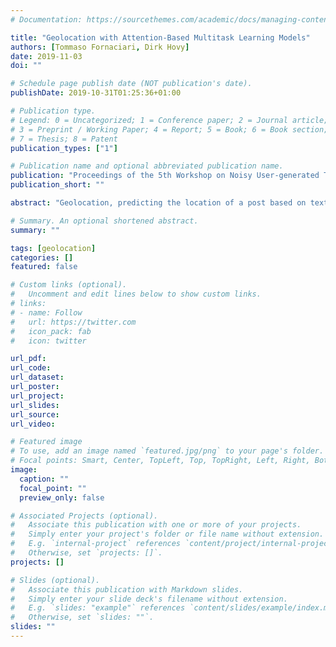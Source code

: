 ```yaml
---
# Documentation: https://sourcethemes.com/academic/docs/managing-content/

title: "Geolocation with Attention-Based Multitask Learning Models"
authors: [Tommaso Fornaciari, Dirk Hovy]
date: 2019-11-03
doi: ""

# Schedule page publish date (NOT publication's date).
publishDate: 2019-10-31T01:25:36+01:00

# Publication type.
# Legend: 0 = Uncategorized; 1 = Conference paper; 2 = Journal article;
# 3 = Preprint / Working Paper; 4 = Report; 5 = Book; 6 = Book section;
# 7 = Thesis; 8 = Patent
publication_types: ["1"]

# Publication name and optional abbreviated publication name.
publication: "Proceedings of the 5th Workshop on Noisy User-generated Text (WNUT)"
publication_short: ""

abstract: "Geolocation, predicting the location of a post based on text and other information, has a huge potential for several social media applications. Typically, the problem is modeled as either multi-class classification or regression. In the first case, the classes are geographic areas previously identified; in the second, the models directly predict geographic coordinates. The former requires discretization of the coordinates, but yields better performance. The latter is potentially more precise and true to the nature of the problem, but often results in worse performance. We propose to combine the two approaches in an attention-based multitask convolutional neural network that jointly predicts both discrete locations and continuous geographic coordinates. We evaluate the multi-task (MTL) model against single-task models and prior work. We find that MTL significantly improves performance, reporting large gains on one data set, but also note that the correlation between labels and coordinates has a marked impact on the effectiveness of including a regression task."

# Summary. An optional shortened abstract.
summary: ""

tags: [geolocation]
categories: []
featured: false

# Custom links (optional).
#   Uncomment and edit lines below to show custom links.
# links:
# - name: Follow
#   url: https://twitter.com
#   icon_pack: fab
#   icon: twitter

url_pdf:
url_code:
url_dataset:
url_poster:
url_project:
url_slides:
url_source:
url_video:

# Featured image
# To use, add an image named `featured.jpg/png` to your page's folder. 
# Focal points: Smart, Center, TopLeft, Top, TopRight, Left, Right, BottomLeft, Bottom, BottomRight.
image:
  caption: ""
  focal_point: ""
  preview_only: false

# Associated Projects (optional).
#   Associate this publication with one or more of your projects.
#   Simply enter your project's folder or file name without extension.
#   E.g. `internal-project` references `content/project/internal-project/index.md`.
#   Otherwise, set `projects: []`.
projects: []

# Slides (optional).
#   Associate this publication with Markdown slides.
#   Simply enter your slide deck's filename without extension.
#   E.g. `slides: "example"` references `content/slides/example/index.md`.
#   Otherwise, set `slides: ""`.
slides: ""
---
```

